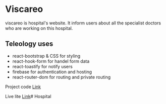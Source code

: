 # Viscareo

viscareo is hospital's website. It inform users about all the specialist doctors who are working on this hospital. 



## Teleology uses

- react-bootstrap & CSS for styling
- react-hook-form for handel form data
- react-toastify for notify users
- firebase for authentication and hosting
- react-router-dom for routing and private routing


Project code [Link](https://github.com/Programming-Hero-Web-Course3/healthcare-related-website-tareqhassan2014)

Live lite [Link](https://tareq-firebase-auth.web.app/)# Hospital
